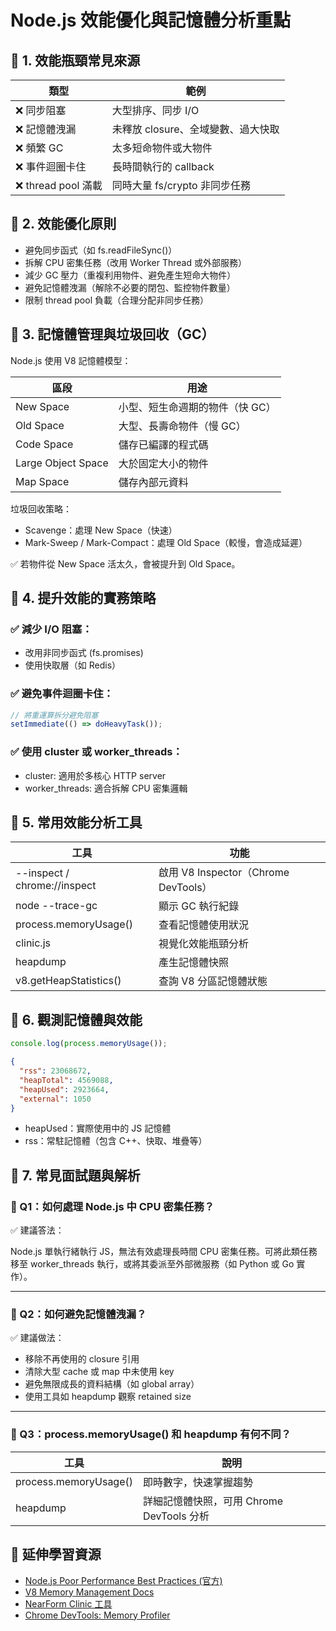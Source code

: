 # Node.js 效能優化與記憶體分析重點

## 📌 1. 效能瓶頸常見來源

| 類型           | 範例                                 |
|----------------|--------------------------------------|
| ❌ 同步阻塞     | 大型排序、同步 I/O                   |
| ❌ 記憶體洩漏   | 未釋放 closure、全域變數、過大快取   |
| ❌ 頻繁 GC      | 太多短命物件或大物件                 |
| ❌ 事件迴圈卡住 | 長時間執行的 callback                |
| ❌ thread pool 滿載 | 同時大量 fs/crypto 非同步任務    |

## 📌 2. 效能優化原則

- 避免同步函式（如 fs.readFileSync()）
- 拆解 CPU 密集任務（改用 Worker Thread 或外部服務）
- 減少 GC 壓力（重複利用物件、避免產生短命大物件）
- 避免記憶體洩漏（解除不必要的閉包、監控物件數量）
- 限制 thread pool 負載（合理分配非同步任務）

## 📌 3. 記憶體管理與垃圾回收（GC）

Node.js 使用 V8 記憶體模型：

| 區段              | 用途                         |
|-------------------|------------------------------|
| New Space         | 小型、短生命週期的物件（快 GC）|
| Old Space         | 大型、長壽命物件（慢 GC）    |
| Code Space        | 儲存已編譯的程式碼           |
| Large Object Space| 大於固定大小的物件           |
| Map Space         | 儲存內部元資料               |

垃圾回收策略：
- Scavenge：處理 New Space（快速）
- Mark-Sweep / Mark-Compact：處理 Old Space（較慢，會造成延遲）

✅ 若物件從 New Space 活太久，會被提升到 Old Space。

## 📌 4. 提升效能的實務策略

### ✅ 減少 I/O 阻塞：
- 改用非同步函式 (fs.promises)
- 使用快取層（如 Redis）

### ✅ 避免事件迴圈卡住：
```javascript
// 將重運算拆分避免阻塞
setImmediate(() => doHeavyTask());
```

### ✅ 使用 cluster 或 worker_threads：
- cluster: 適用於多核心 HTTP server
- worker_threads: 適合拆解 CPU 密集邏輯

## 📌 5. 常用效能分析工具

| 工具                        | 功能                         |
|-----------------------------|------------------------------|
| --inspect / chrome://inspect| 啟用 V8 Inspector（Chrome DevTools）|
| node --trace-gc             | 顯示 GC 執行紀錄             |
| process.memoryUsage()       | 查看記憶體使用狀況           |
| clinic.js                   | 視覺化效能瓶頸分析           |
| heapdump                    | 產生記憶體快照               |
| v8.getHeapStatistics()      | 查詢 V8 分區記憶體狀態       |

## 📌 6. 觀測記憶體與效能

```javascript
console.log(process.memoryUsage());
```

```json
{
  "rss": 23068672,
  "heapTotal": 4569088,
  "heapUsed": 2923664,
  "external": 1050
}
```

- heapUsed：實際使用中的 JS 記憶體
- rss：常駐記憶體（包含 C++、快取、堆疊等）

## 📌 7. 常見面試題與解析

### 🧠 Q1：如何處理 Node.js 中 CPU 密集任務？

✅ 建議答法：

Node.js 單執行緒執行 JS，無法有效處理長時間 CPU 密集任務。可將此類任務移至 worker_threads 執行，或將其委派至外部微服務（如 Python 或 Go 實作）。

---

### 🧠 Q2：如何避免記憶體洩漏？

✅ 建議做法：
- 移除不再使用的 closure 引用
- 清除大型 cache 或 map 中未使用 key
- 避免無限成長的資料結構（如 global array）
- 使用工具如 heapdump 觀察 retained size

---

### 🧠 Q3：process.memoryUsage() 和 heapdump 有何不同？

| 工具                  | 說明                                 |
|-----------------------|--------------------------------------|
| process.memoryUsage() | 即時數字，快速掌握趨勢               |
| heapdump              | 詳細記憶體快照，可用 Chrome DevTools 分析 |

## 📘 延伸學習資源

- [Node.js Poor Performance Best Practices (官方)](https://nodejs.org/en/learn/diagnostics/poor-performance#poor-performance)
- [V8 Memory Management Docs](https://v8.dev/docs/memory-management)
- [NearForm Clinic 工具](https://clinicjs.org/)
- [Chrome DevTools: Memory Profiler](https://developer.chrome.com/docs/devtools/memory)